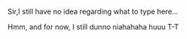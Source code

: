 Sir,I still have no idea regarding what to type here...

Hmm, and for now, I still dunno niahahaha huuu T-T